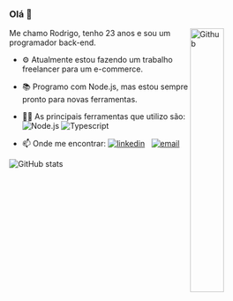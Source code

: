 ### Olá 👋

<img width="35%" align="right" alt="Github" src="https://user-images.githubusercontent.com/48678280/88862734-4903af80-d201-11ea-968b-9c939d88a37c.gif" />

Me chamo Rodrigo, tenho 23 anos e sou um programador back-end.

- ⚙  Atualmente estou fazendo um trabalho freelancer para um e-commerce.
- 📚 Programo com Node.js, mas estou sempre pronto para novas ferramentas.
- 👨‍💻 As principais ferramentas que utilizo são:  
  ![Node.js](https://img.icons8.com/color/48/000000/nodejs.png)&nbsp;![Typescript](https://img.icons8.com/color/48/000000/typescript.png)



- 📫 Onde me encontrar:
[![linkedin](https://user-images.githubusercontent.com/25087769/87172072-530a5080-c2dc-11ea-8e2c-8ee4dbf3394b.png)](https://www.linkedin.com/in/rodrigocarmo97/) &nbsp;
[![email](https://user-images.githubusercontent.com/25087769/87174308-a4680f00-c2df-11ea-90b0-5fa1fa76d2f1.png)](mailto:roo.carmo@gmail.com)<br>


![GitHub stats](https://github-readme-stats.vercel.app/api?username=rodrigocarmo&show_icons=true)

